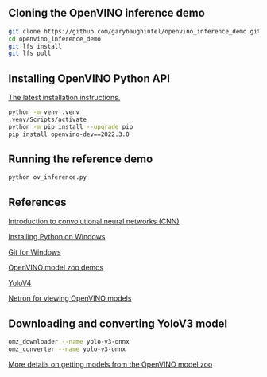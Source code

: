 ## Cloning the OpenVINO inference demo
```zsh
git clone https://github.com/garybaughintel/openvino_inference_demo.git
cd openvino_inference_demo
git lfs install
git lfs pull

```

## Installing OpenVINO Python API
[The latest installation instructions.](https://www.intel.com/content/www/us/en/developer/tools/openvino-toolkit/download.html)
```zsh
python -m venv .venv
.venv/Scripts/activate
python -m pip install --upgrade pip
pip install openvino-dev==2022.3.0
```

## Running the reference demo
```zsh
python ov_inference.py
```
## References
[Introduction to convolutional neural networks (CNN)](https://github.com/baughg/lenet-mnist.git)

[Installing Python on Windows](https://www.tomshardware.com/how-to/install-python-on-windows-10-and-11)

[Git for Windows](https://gitforwindows.org/)

[OpenVINO model zoo demos](https://docs.openvino.ai/latest/omz_demos.html#doxid-omz-demos)

[YoloV4](https://www.youtube.com/watch?v=h08N0HX16l8)

[Netron for viewing OpenVINO models](https://netron.app/)

## Downloading and converting YoloV3 model
```zsh
omz_downloader --name yolo-v3-onnx
omz_converter --name yolo-v3-onnx
```
[More details on getting models from the OpenVINO model zoo](https://docs.openvino.ai/latest/omz_tools_downloader.html)